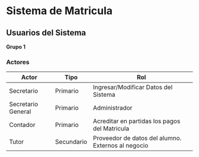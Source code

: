 #  Sistema de Matricula
## Usuarios del Sistema
**Grupo 1**

### Actores

|Actor| Tipo|Rol
|-------|------|------|
|Secretario|Primario| Ingresar/Modificar Datos del Sistema|
|Secretario General| Primario | Administrador|
|Contador| Primario| Acreditar en partidas los pagos del Matricula| 
|Tutor|Secundario|Proveedor de datos del alumno. Externos al negocio|


  
